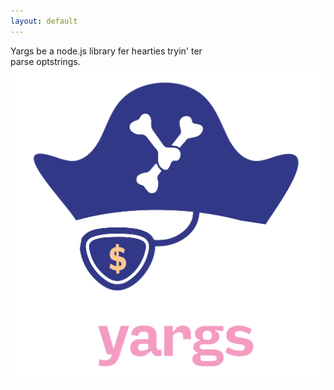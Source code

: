 ```yaml
---
layout: default
---
```


<div class="home">
  
  <div class="landing-wrapper">
    <div id="description-wrapper" class="centre">
      <div class="description">
        Yargs be a node.js library fer hearties tryin' ter 
        <div class="pink-highlight">parse optstrings.</div>
      </div>
    </div>
    <div id="img-wrapper" class="right">
      <div class="landing-img">
        <img src="./images/yargs-logo.png"/>
      </div>
    </div>
  </div>

</div>
